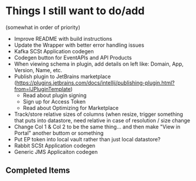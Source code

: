 # Things I still want to do/add

(somewhat in order of priority)

- Improve README with build instructions
- Update the Wrapper with better error handling issues
- Kafka SCSt Application codegen
- Codegen button for EventAPIs and API Products
- When viewing schema in plugin, add details on left like: Domain, App, Version, Name, etc.
- Publish plugin to JetBrains marketplace (https://plugins.jetbrains.com/docs/intellij/publishing-plugin.html?from=IJPluginTemplate)
   - Read about plugin signing
   - Sign up for Access Token
   - Read about Optimizing for Marketplace
- Track/store relative sizes of columns (when resize, trigger something that puts into datastore, need relative in case of resolution / size change
- Change Col 1 & Col 2 to be the same thing... and then make "View in Portal" another buttom or something
- Put EP token into local vault rather than just local datastore?
- Rabbit SCSt Application codegen
- Generic JMS Applicaiton codegen


## Completed Items



